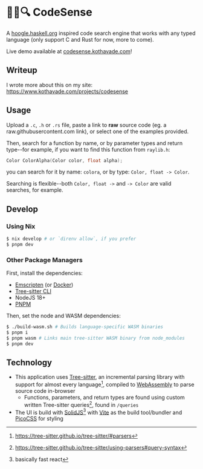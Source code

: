 # 👨‍💻🔍 CodeSense

A [hoogle.haskell.org](https://hoogle.haskell.org/) inspired code search engine that works with any typed language (only support C and Rust for now, more to come).

Live demo available at [codesense.kothavade.com](https://codesense.kothavade.com)!

## Writeup

I wrote more about this on my site: <https://www.kothavade.com/projects/codesense>

## Usage

Upload a `.c`, `.h` or `.rs` file, paste a link to **raw** source code (eg. a raw.githubusercontent.com link), or select one of the examples provided.

Then, search for a function by name, or by parameter types and return type--for example, if you want to find this function from `raylib.h`:

```c
Color ColorAlpha(Color color, float alpha);
```

you can search for it by name: `colora`, or by type: `Color, float -> Color`.

Searching is flexible--both `Color, float ->` and `-> Color` are valid searches, for example.

## Develop

### Using Nix

```sh
$ nix develop # or `direnv allow`, if you prefer
$ pnpm dev
```

### Other Package Managers

First, install the dependencies:

- [Emscripten](https://emscripten.org/docs/getting_started/downloads.html) (or [Docker](https://www.docker.com/get-started/))
- [Tree-sitter CLI](https://github.com/tree-sitter/tree-sitter/blob/master/cli/README.md)
- NodeJS 18+
- [PNPM](https://pnpm.io/installation)

Then, set the node and WASM dependencies:

```sh
$ ./build-wasm.sh # Builds language-specific WASM binaries
$ pnpm i
$ pnpm wasm # Links main tree-sitter WASM binary from node_modules
$ pnpm dev
```

## Technology

- This application uses [Tree-sitter](https://tree-sitter.github.io/tree-sitter/), an incremental parsing library with support for almost every language[^1], compiled to [WebAssembly](https://webassembly.org) to parse source code in-browser
  - Functions, parameters, and return types are found using custom written Tree-sitter queries[^2], found in `/queries`
- The UI is build with [SolidJS](https://www.solidjs.com/)[^3] with [Vite](https://vitejs.dev/) as the build tool/bundler and [PicoCSS](https://picocss.com/) for styling

[^1]: https://tree-sitter.github.io/tree-sitter/#parsers
[^2]: https://tree-sitter.github.io/tree-sitter/using-parsers#query-syntax
[^3]: basically fast react
